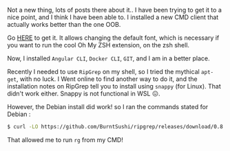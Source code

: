 Not a new thing, lots of posts there about it..
I have been trying to get it to a nice point, and I think I have been able to.
I installed a new CMD client that actually works better than the one OOB.

Go [HERE](https://github.com/goreliu/wsl-terminal) to get it. It allows changing the default font, which is necessary if you want to run the cool Oh My ZSH extension, on the zsh shell.

Now, I installed `Angular CLI`, `Docker CLI`, `GIT`, and I am in a better place.

Recently I needed to use `RipGrep` on my shell, so I tried the mythical `apt-get`, with no luck. I Went online to find another way to do it, and the installation notes on RipGrep tell you to install using `snappy` (for Linux). That didn't work either. Snappy is not functional in WSL 😖.

However, the Debian install did work! so I ran the commands stated for Debian :

``` sh
$ curl -LO https://github.com/BurntSushi/ripgrep/releases/download/0.8.1/ripgrep_0.8.1_amd64.deb$ sudo dpkg -i ripgrep_0.8.1_amd64.deb
```
That allowed me to run `rg` from my CMD!

